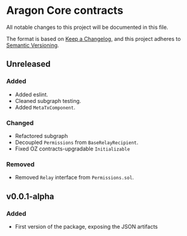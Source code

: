 # Aragon Core contracts
All notable changes to this project will be documented in this file.

The format is based on [Keep a Changelog](https://keepachangelog.com/en/1.0.0/),
and this project adheres to [Semantic Versioning](https://semver.org/spec/v2.0.0.html).

## Unreleased

### Added
- Added eslint.
- Cleaned subgraph testing.
- Added `MetaTxComponent`.

### Changed
- Refactored subgraph
- Decoupled `Permissions` from `BaseRelayRecipient`.
- Fixed OZ contracts-upgradable `Initializable`

### Removed
- Removed `Relay` interface from `Permissions.sol`.

## v0.0.1-alpha

### Added
- First version of the package, exposing the JSON artifacts
